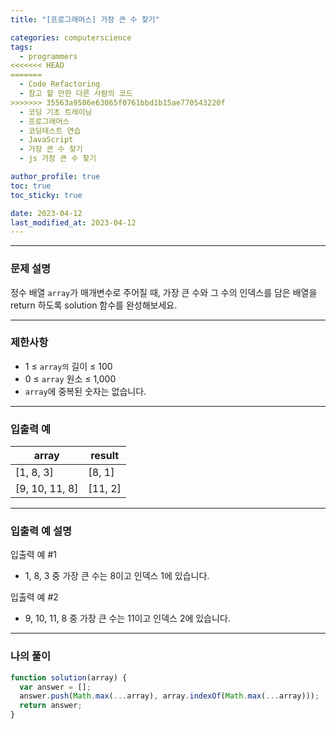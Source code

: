 ```yaml
---
title: "[프로그래머스] 가장 큰 수 찾기"

categories: computerscience
tags:
  - programmers
<<<<<<< HEAD
=======
  - Code Refactoring
  - 참고 할 만한 다른 사람의 코드
>>>>>>> 35563a9586e63065f0761bbd1b15ae770543220f
  - 코딩 기초 트레이닝
  - 프로그래머스
  - 코딩테스트 연습
  - JavaScript
  - 가장 큰 수 찾기
  - js 가장 큰 수 찾기

author_profile: true
toc: true
toc_sticky: true

date: 2023-04-12
last_modified_at: 2023-04-12
---
```


---

### 문제 설명

정수 배열 `array`가 매개변수로 주어질 때, 가장 큰 수와 그 수의 인덱스를 담은 배열을 return 하도록 solution 함수를 완성해보세요.

---

### 제한사항

- 1 ≤ `array의` 길이 ≤ 100
- 0 ≤ `array` 원소 ≤ 1,000
- `array`에 중복된 숫자는 없습니다.

---

### 입출력 예

| array          | result  |
| -------------- | ------- |
| [1, 8, 3]      | [8, 1]  |
| [9, 10, 11, 8] | [11, 2] |

---

### 입출력 예 설명

입출력 예 #1

- 1, 8, 3 중 가장 큰 수는 8이고 인덱스 1에 있습니다.

입출력 예 #2

- 9, 10, 11, 8 중 가장 큰 수는 11이고 인덱스 2에 있습니다.

---

### 나의 풀이

```jsx
function solution(array) {
  var answer = [];
  answer.push(Math.max(...array), array.indexOf(Math.max(...array)));
  return answer;
}
```
